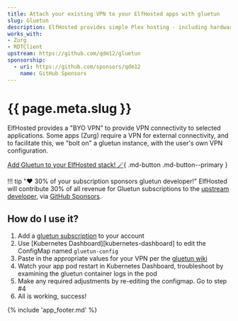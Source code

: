 ```yaml
---
title: Attach your existing VPN to your ElfHosted apps with gluetun
slug: Gluetun
description: ElfHosted provides simple Plex hosting - including hardware transcoding
works_with:
- Zurg
- RDTClient
upstream: https://github.com/qdm12/gluetun
sponsorship:
  - uri: https://github.com/sponsors/qdm12
    name: GitHub Sponsors
---
```


# {{ page.meta.slug }}

ElfHosted provides a "BYO VPN" to provide VPN connectivity to selected applications. Some apps (Zurg) require a VPN for external connectivity, and to facilitate this, we "bolt on" a gluetun instance, with the user's own VPN configuration.

[Add Gluetun to your ElfHosted stack! :magic_wand:](https://store.elfhosted.com/product/gluetun/){ .md-button .md-button--primary }

!!! tip "❤️ 30% of your subscription sponsors gluetun developer!"
    ElfHosted will contribute 30% of all revenue for Gluetun subscriptions to the [upstream developer](https://github.com/qdm12/gluetun), via [GitHub Sponsors](https://github.com/sponsors/qdm12).

## How do I use it?

1. Add a [gluetun subscription](https://store.elfhosted.com/product/gluetun/) to your account
2. Use [Kubernetes Dashboard][kubernetes-dashboard] to edit the ConfigMap named `gluetun-config`
3. Paste in the appropriate values for your VPN per the [gluetun wiki](https://github.com/qdm12/gluetun-wiki)
4. Watch your app pod restart in Kubernetes Dashboard, troubleshoot by examining the gluetun container logs in the pod
5. Make any required adjustments by re-editing the configmap. Go to step #4
6. All is working, success!

{% include 'app_footer.md' %}